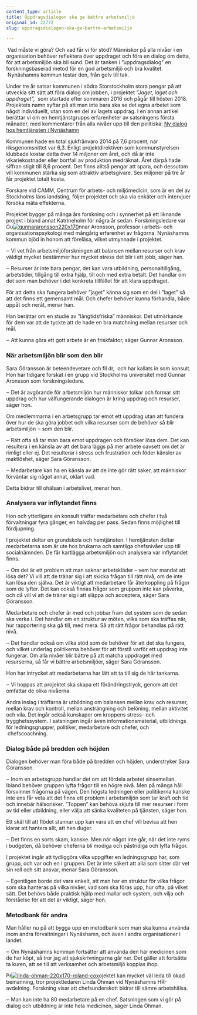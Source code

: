 ```yaml
---
content_type: article
title: Uppdragsdialogen ska ge bättre arbetsmiljö
original_id: 22772
slug: uppdragsdialogen-ska-ge-battre-arbetsmiljo

---
```


 Vad måste vi göra? Och vad får vi för stöd? Människor på alla nivåer i en organisation behöver reflektera över uppdraget och föra en dialog om detta, för att arbetsmiljön ska bli sund. Det är tanken i ”uppdragsdialog” en forskningsbaserad metod för en god arbetsmiljö och bra kvalitet.  Nynäshamns kommun testar den, från golv till tak.

Under tre år satsar kommunen i södra Storstockholm stora pengar på att utveckla sitt sätt att föra dialog om jobben, i projektet _”Jaget, laget och uppdraget”,_  som startade efter sommaren 2016 och pågår till hösten 2018. Projektets namn syftar på att man inte bara ska se det egna arbetet som något individuellt, utan som en del av lagets uppdrag. I en annan artikel berättar vi om en hemtjänstgrupps erfarenheter av satsningens första månader, med kommentarer från alla nivåer upp till den politiska: [Ny dialog hos hemtjänsten i Nynäshamn](https://www.suntarbetsliv.se/artiklar/ledarskap-och-organisation/ny-dialog-hos-hemtjansten-nynashamn/)

Kommunen hade en total sjukfrånvaro 2014 på 7,6 procent, när riksgenomsnittet var 6,3. Enligt projektdirektiven som kommunstyrelsen klubbade kostar detta över 14 miljoner om året, och då är inte vikariekostnader eller bortfall av produktion medräknat. Året därpå hade siffran stigit till 8,6 procent. Det finns alltså pengar att spara, och dessutom vill kommunen stärka sig som attraktiv arbetsgivare. Sex miljoner på tre år får projektet totalt kosta.

Forskare vid CAMM, Centrum för arbets- och miljömedicin, som är en del av Stockholms läns landsting, följer projektet och ska via enkäter och intervjuer försöka mäta effekterna.

Projektet bygger på många års forskning och i synnerhet på ett liknande projekt i bland annat Katrineholm för några år sedan. Forskningsledare var Gu[![gunnararonsson220x170](https://www.suntarbetsliv.se/wp-content/uploads/2016/12/gunnararonsson220x170.jpg)](https://www.suntarbetsliv.se/wp-content/uploads/2016/12/gunnararonsson220x170.jpg)nnar Aronsson, professor i arbets- och organisationspsykologi med mångårig erfarenhet av frågorna. Nynäshamns kommun bjöd in honom att föreläsa, vilket utmynnade i projektet.

‒ Vi vet från arbetsmiljöforskningen att balansen mellan resurser och krav väldigt mycket bestämmer hur mycket stress det blir i ett jobb, säger han.

‒ Resurser är inte bara pengar, det kan vara utbildning, personaltillgång, arbetstider, tillgång till extra hjälp, till och med extra betalt. Det handlar om det som man behöver i det konkreta tillfället för att klara uppdraget.

För att detta ska fungera behöver ”jaget” känna sig som en del i ”laget” så att det finns ett gemensamt mål. Och chefer behöver kunna förhandla, både uppåt och neråt, menar han.

Han berättar om en studie av ”långtidsfriska” människor. Det utmärkande för dem var att de tyckte att de hade en bra matchning mellan resurser och mål.

‒ Att kunna göra ett gott arbete är en friskfaktor, säger Gunnar Aronsson.

### När arbetsmiljön blir som den blir

Sara Göransson är beteendevetare och fil dr,  och har kallats in som konsult. Hon har tidigare forskat i en grupp vid Stockholms universitet med Gunnar Aronsson som forskningsledare.

‒ Det är avgörande för arbetsmiljön hur människor tolkar och formar sitt uppdrag och hur välfungerande dialogen är kring uppdrag och resurser, säger hon.

Om medlemmarna i en arbetsgrupp tar emot ett uppdrag utan att fundera över hur de ska göra jobbet och vilka resurser som de behöver så blir arbetsmiljön ‒ som den blir.

‒ Rätt ofta så tar man bara emot uppdragen och försöker lösa dem. Det kan resultera i en känsla av att det bara läggs på mer arbete oavsett om det är rimligt eller ej. Det resulterar i stress och frustration och föder känslor av maktlöshet, säger Sara Göransson.

‒ Medarbetare kan ha en känsla av att de inte gör rätt saker, att människor förväntar sig något annat, oklart vad.

Detta bidrar till ohälsan i arbetslivet, menar hon.

### Analysera var inflytandet finns

Hon och ytterligare en konsult träffar medarbetare och chefer i två förvaltningar fyra gånger, en halvdag per pass. Sedan finns möjlighet till fördjupning.

I projektet deltar en grundskola och hemtjänsten. I hemtjänsten deltar medarbetarna som är ute hos brukarna och samtliga chefsnivåer upp till socialnämnden. De får kartlägga arbetsmiljön och analysera var inflytandet finns.

‒ Om det är ett problem att man saknar arbetskläder – vem har mandat att lösa det? Vi vill att de tränar sig i att skicka frågan till rätt nivå, om de inte kan lösa den själva. Det är viktigt att medarbetare får återkoppling på frågor som de lyfter. Det kan också finnas frågor som gruppen inte kan påverka, och då vill vi att de tränar sig i att släppa och acceptera, säger Sara Göransson.

Medarbetare och chefer är med och jobbar fram det system som de sedan ska verka i. Det handlar om en struktur av möten, vilka som ska träffas när, hur rapportering ska gå till, med mera. Så att rätt frågor behandlas på rätt nivå.

‒ Det handlar också om vilka stöd som de behöver för att det ska fungera, och vilket underlag politikerna behöver för att förstå varför ett uppdrag inte fungerar. Om alla nivåer blir bättre på att matcha uppdraget med resurserna, så får vi bättre arbetsmiljöer, säger Sara Göransson.

Hon har intrycket att medarbetarna har lätt att ta till sig de här tankarna.

‒ Vi hoppas att projektet ska skapa ett förändringstryck, genom att det omfattar de olika nivåerna.

Andra inslag i träffarna är utbildning om balansen mellan krav och resurser, mellan krav och kontroll, mellan ansträngning och belöning, mellan aktivitet och vila. Det ingår också kunskaper om kroppens stress- och trygghetssystem. I satsningen ingår även informationsmaterial, utbildnings för ledningsgrupper, politiker, medarbetare och chefer, och  chefscoachning.

### Dialog både på bredden och höjden

Dialogen behöver man föra både på bredden och höjden, understryker Sara Göransson.

‒ Inom en arbetsgrupp handlar det om att fördela arbetet sinsemellan. Ibland behöver gruppen lyfta frågor till en högre nivå. Men på många håll försvinner frågorna på vägen. Den högsta ledningen eller politikerna kanske inte ens får veta att det finns ett problem i arbetsmiljön som tar kraft och tid och innebär hälsorisker. ”Toppen” kan behöva skjuta till mer resurser i form av tid eller utbildning, eller välja att sänka kvaliteten på tjänsten, säger hon.

Ett skäl till att flödet stannar upp kan vara att en chef vill bevisa att hen klarar att hantera allt, att hen duger.

‒ Det finns en sorts skam, kanske. Men när något inte går, när det inte ryms i budgeten, då behöver cheferna bli modiga och påstridiga och lyfta frågor.

I projektet ingår att tydliggöra vilka uppgifter en ledningsgrupp har, som grupp, och var och en i gruppen. Det är inte säkert att alla som sitter där vet sin roll och sitt ansvar, menar Sara Göransson.

‒ Egentligen borde det vara enkelt, att man har en struktur för vilka frågor som ska hanteras på vilka nivåer, vad som ska föras upp, hur ofta, på vilket sätt. Det behövs både praktisk hjälp med mallar och system, och vilja och förståelse för att det är viktigt, säger hon.

### Metodbank för andra

Man håller nu på att bygga upp en metodbank som man ska kunna använda inom andra förvaltningar i Nynäshamn, och även i andra organisationer i landet.

‒ Om Nynäshamns kommun fortsätter att använda den här medicinen som de har köpt, så tror jag att sjukskrivningarna går ner. Det gäller att fortsätta ta kuren, att se till att verksamhet och arbetsmiljö kopplas ihop.

Pr[![linda-ohman-220x170-roland-cox](https://www.suntarbetsliv.se/wp-content/uploads/2016/12/linda-ohman-220x170-roland-Cox.jpg)](https://www.suntarbetsliv.se/wp-content/uploads/2016/12/linda-ohman-220x170-roland-Cox.jpg)ojektet kan mycket väl leda till ökad bemanning, tror projektledaren Linda Öhman vid Nynäshamns HR-avdelning. Forskning visar att chefsunderskott bidrar till sämre arbetshälsa.

‒ Man kan inte ha 80 medarbetare på en chef. Satsningen som vi gör på dialog och utbildning är inte hela medicinen, säger Linda Öhman.

